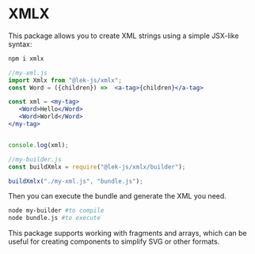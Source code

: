 # XMLX

This package allows you to create XML strings using a simple JSX-like syntax:

```bash
npm i xmlx
```

```jsx
//my-xml.js
import Xmlx from "@lek-js/xmlx";
const Word = ({children}) =>  <a-tag>{children}</a-tag>

const xml = <my-tag>
   <Word>Hello</Word>
   <Word>World</Word>
</my-tag>


console.log(xml);
```

```js
//my-builder.js
const buildXmlx = require("@lek-js/xmlx/builder");

buildXmlx("./my-xml.js", "bundle.js");
```

Then you can execute the bundle and generate the XML you need.

```bash
node my-builder #to compile
node bundle.js #to execute
```

This package supports working with fragments and arrays, which can be useful for creating components to simplify SVG or other formats.


